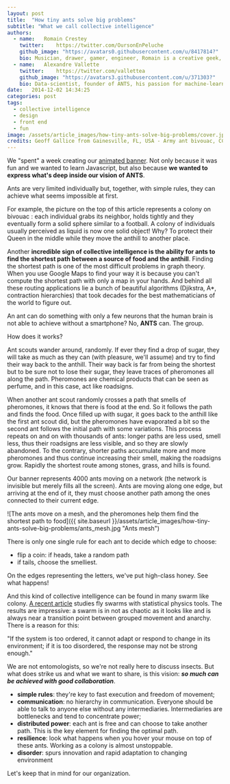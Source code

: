 ```yaml
---
layout: post
title:  "How tiny ants solve big problems"
subtitle: "What we call collective intelligence"
authors:
  - name:   Romain Crestey
    twitter:    https://twitter.com/OursonEnPeluche
    github_image: "https://avatars0.githubusercontent.com/u/8417814?"
    bio: Musician, drawer, gamer, engineer, Romain is a creative geek, convinced that the best technology is half useless without a well-thought design. With a growing UX interest, he works on developing ergonomic solutions to help give the users back the control on their data.
  - name:   Alexandre Vallette
    twitter:    https://twitter.com/vallettea
    github_image: "https://avatars3.githubusercontent.com/u/371303?"
    bio: Data-scientist, founder of ANTS, his passion for machine-learning applied to geographical data and networks comes from his Phd in chaos theory. Open-data enthusiast, he is committed to show how open-innovation can lead to a better governance and economy.
date:   2014-12-02 14:34:25
categories: post
tags: 
  - collective intelligence
  - design
  - front end
  - fun
image: /assets/article_images/how-tiny-ants-solve-big-problems/cover.jpg
credits: Geoff Gallice from Gainesville, FL, USA - Army ant bivouac, CC BY 2.0
---
```


We "spent" a week creating our [animated banner](http://ants.builders). Not only because it was fun and we wanted to learn Javascript, but also because **we wanted to express what's deep inside our vision of ANTS**.

Ants are very limited individually but, together, with simple rules, they can achieve what seems impossible at first.

For example, the picture on the top of this article represents a colony on bivouac : each individual grabs its neighbor, holds tightly and they eventually form a solid sphere similar to a football. A colony of individuals usually perceived as liquid is now one solid object! Why? To protect their Queen in the middle while they move the anthill to another place. 

Another **incredible sign of collective intelligence is the ability for ants to find the shortest path between a source of food and the anthill**. Finding the shortest path is one of the most difficult problems in graph theory. When you use Google Maps to find your way it is because you can't compute the shortest path with only a map in your hands. And behind all these routing applications lie a bunch of beautiful algorithms (Djikstra, A*, contraction hierarchies) that took decades for the best mathematicians of the world to figure out.

An ant can do something with only a few neurons that the human brain is not able to achieve without a smartphone? No, **ANTS** can. The group.

How does it works? 

Ant scouts wander around, randomly. If ever they find a drop of sugar, they will take as much as they can (with pleasure, we'll assume) and try to find their way back to the anthill. Their way back is far from being the shortest but to be sure not to lose their sugar, they leave traces of pheromones all along the path. Pheromones are chemical products that can be seen as perfume, and in this case, act like roadsigns. 

When another ant scout randomly crosses a path that smells of pheromones, it knows that there is food at the end. So it follows the path and finds the food. Once filled up with sugar, it goes back to the anthill like the first ant scout did, but the pheromones have evaporated a bit so the second ant follows the initial path with some variations. This process repeats on and on with thousands of ants: longer paths are less used, smell less, thus their roadsigns are less visible, and so they are slowly abandoned. To the contrary, shorter paths accumulate more and more pheromones and thus continue increasing their smell, making the roadsigns grow. Rapidly the shortest route among stones, grass, and hills is found.

Our banner represents 4000 ants moving on a network (the network is invisible but merely fills all the screen). Ants are moving along one edge, but arriving at the end of it, they must choose another path among the ones connected to their current edge.

![The ants move on a mesh, and the pheromones help them find the shortest path to food]({{ site.baseurl }}/assets/article_images/how-tiny-ants-solve-big-problems/ants_mesh.jpg "Ants mesh")

There is only one single rule for each ant to decide which edge to choose:

- flip a coin: if heads, take a random path
- if tails, choose the smelliest.

On the edges representing the letters, we've put high-class honey. See what happens!

And this kind of collective intelligence can be found in many swarm like colony. [A recent article](http://physics.aps.org/articles/v7/120) studies fly swarms with statistical physics tools. The results are impressive: a swarm is in not as chaotic as it looks like and is always near a transition point between grouped movement and anarchy. There is a reason for this:

"If the system is too ordered, it cannot adapt or respond to change in its environment; if it is too disordered, the response may not be strong enough."

We are not entomologists, so we're not really here to discuss insects. But what does strike us and what we want to share, is this vision: ***so much can be achieved with good collaboration***.


- **simple rules**: they're key to fast execution and freedom of movement;
- **communication**: no hierarchy in communication. Everyone should be able to talk to anyone else without any intermediaries. Intermediaries are bottlenecks and tend to concentrate power;
- **distributed power**: each ant is free and can choose to take another path. This is the key element for finding the optimal path. 
- **resilience**: look what happens when you hover your mouse on top of these ants. Working as a colony is almost unstoppable.
- **disorder**: spurs innovation and rapid adaptation to changing environment

Let's keep that in mind for our organization.


